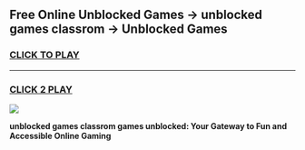 
## Free Online Unblocked Games → unblocked games classrom → Unblocked Games
<h3>
<a href="https://premium.freeplayer.one?title=unblocked_games_classrom&ref=21F">CLICK TO PLAY</a></h3>
<hr>

<h3>
<a href="https://premium.freeplayer.one?title=unblocked_games_classrom&ref=21F">CLICK 2 PLAY</a>
  
</h3>

<a href="https://premium.freeplayer.one?title=unblocked_games_classrom&ref=21F/"><img src="https://clearcache.store/games.png"></a>


**unblocked games classrom games unblocked: Your Gateway to Fun and Accessible Online Gaming**
